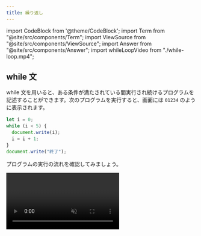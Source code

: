 ```yaml
---
title: 繰り返し
---
```


import CodeBlock from '@theme/CodeBlock';
import Term from "@site/src/components/Term";
import ViewSource from "@site/src/components/ViewSource";
import Answer from "@site/src/components/Answer";
import whileLoopVideo from "./while-loop.mp4";

## while 文

while 文を用いると、ある条件が満たされている間実行され続けるプログラムを記述することができます。次のプログラムを実行すると、画面には `01234` のように表示されます。

```javascript
let i = 0;
while (i < 5) {
  document.write(i);
  i = i + 1;
}
document.write("終了");
```

プログラムの実行の流れを確認してみましょう。

<video src={whileLoopVideo} controls muted autoPlay loop />

while 文は、次のように記述します。

```javascript
while (条件式) {
  処理;
}
```

`while` 文の実行に差し掛かると、まずは条件式が評価されます。この結果が `true` であれば、波括弧内の処理が実行され、`false` であれば終了します。波括弧内の処理が終わると、再び条件式が評価されます。以上の繰り返しです。

これをフローチャートの形式で表すと、次のようになります。

![while文の構造](./while-statement.drawio.svg)

### 課題

1 から 10 までの整数の合計を計算するプログラムを作ってみましょう。

:::tip

`1` から `10` まで順番に増えていく変数 `i` と、合計値を保存しておく変数 `sum` を用意しましょう。

:::

<Answer>

```javascript
let i = 1;
let sum = 0;
while (i <= 10) {
  sum = sum + i;
  i = i + 1;
}
document.write(sum);
```

<ViewSource url={import.meta.url} path="_samples/answer-while" />

</Answer>

:::tip 複合代入演算子

[**複合代入演算子**](https://developer.mozilla.org/ja/docs/Web/JavaScript/Guide/Expressions_and_Operators#%E4%BB%A3%E5%85%A5%E6%BC%94%E7%AE%97%E5%AD%90) は、計算と代入を同時に行うことができる演算子です。

`x += y` は、`x = x + y` という意味になります。他にも `-=` や `*=` などの演算子が定義されています。`x -= y` は`x = x - y`、`x *= y` は`x = x * y` という意味になります。

複合代入演算子を用いると、

```javascript
i = i + 1;
```

は以下のように書き換えることができます。

```javascript
i += 1;
```

<!-- 教えるかどうか議論
[**インクリメント演算子**](https://developer.mozilla.org/ja/docs/Web/JavaScript/Reference/Operators/Increment) は、与えられた変数に1を足します。
一方、[**デクリメント演算子**](https://developer.mozilla.org/ja/docs/Web/JavaScript/Reference/Operators/Decrement) は、与えられた変数から1を引きます。

`x++` は `x = x + 1`（＝`x += 1`）、 `y--` は `y = y - 1` （＝`y -= 1`） という意味になります。
インクリメント演算子を使うと、

```javascript
i = i + 1;
```

は以下のように書き換えることができます。

```javascript
i++;
```

-->

:::

## for 文

`for` 文は、`while` 文にほんの少しだけ機能を追加したものになります。

先ほどのプログラムは、 `for` 文によって次のように書き換えられます。

```javascript
for (let i = 0; i < 5; i += 1) {
  document.write(i);
}
document.write("終了");
```

`for` 文の文法は次の通りです。

```javascript
for (初期化; 条件式; 更新式) {
  処理;
}
```

`while` 文と構造が似ていますが、`条件式`のほかに`初期化`と`更新式`が加えられています。通常、繰り返しを扱うプログラムでは、`while` 文の例における変数 `i` のように、一番はじめに現在の繰り返し回数を表す変数を用意し、ループの終わりでその変数を更新します。

これらをより便利に記述できるのが `for` 文、というわけです。

![for文の構造](./for-statement.drawio.svg)

### 確認問題

前項で書いた 1 から 10 までの整数の合計を計算するプログラムを for 文を用いて書き換えてみましょう。

<Answer>

```javascript
let sum = 0;
for (let i = 1; i <= 10; i += 1) {
  sum += i;
}
document.write(sum);
```

<ViewSource url={import.meta.url} path="_samples/answer-for" />

</Answer>

## ネストされたループ

`for` 文や `while` 文は、ネストして使用することができます。次のプログラムは、`(x, y) = (0, 0)` から始まって `(x, y) = (4, 4)` まで画面に表示します。

```javascript
for (let x = 0; x < 5; x += 1) {
  for (let y = 0; y < 5; y += 1) {
    document.write(`(x, y) = (${x}, ${y})<br>`);
  }
}
```

<ViewSource url={import.meta.url} path="_samples/nested-loop" />

:::tip テンプレートリテラル

テンプレートリテラルは、文字列をプログラム中に記述する方法の一種です。ただ、文字列中に別の式を埋め込めるという特徴があります。

```javascript
const string1 = "10から2を引くと" + (10 - 2) + "です。";
const string2 = `10から2を引くと${10 - 2}です。`;
```

通常の文字列は `"` (ダブルクォーテーション) で囲って記述するのに対し、テンプレートリテラルでは <code>`</code> (バッククォーテーション) を用います。

![バッククォーテーション](./backquote.drawio.svg)

:::

---

## 基礎演習

### 1 ~ 10 の積

`1` から `10` までの数の積を求めて画面に表示する、 `for` 文を含むコードを書いてみましょう。

:::tip
和を求めるときは和の初期値は `0` でしたが、積の初期値は `0` ではありません。
いくつにすればよいでしょうか？
:::

### 解答例

<Answer>

```javascript
let product = 1;
for (let i = 1; i <= 10; i = i + 1) {
  product = product * i;
}
document.write(product);
```

<ViewSource url={import.meta.url} path="_samples/product" />

### 別解

複合代入演算子を使うと以下のようにも書けます。

```javascript
let product = 1;
for (let i = 1; i <= 10; i += 1) {
  product *= i;
}
document.write(product);
```

<ViewSource url = {import.meta.url} path="_samples/product-alt" />

</Answer>

## 中級演習

### 素数判定問題

ある整数の変数 `n` が与えられたとき、その値が素数であるかどうか判定して表示する`for`文を書いてみましょう。

そして、`n` に 6、11、57、89 を入れてテストしてみましょう。

:::info
素数の定義は「1より大きい自然数のうち、1とその数以外で割り切れないもの」でしたね。

`範囲内の全ての自然数 i に対して〇〇である` はどうやって評価すればよいでしょうか？

（ヒント: 変数の性質を利用します）
:::

:::tip 豆知識
自然数`n`を`i`で割ったあまりは `n % i`で求められます。
:::

### 解答例

<Answer>

変数の、最後に代入した値のみを保持する性質を利用します。

```javascript
const n = 57; // 任意の整数

let isPrime = true;
if (n <= 1) {
  // nが1以下のときは素数でない
  isPrime = false;
}

for (let i = 2; i < integer; i += 1) {
  if (n % i === 0) {
    isPrime = false;
  }
}

if (isPrime) {
  document.write(`${n} は素数です`);
} else {
  document.write(`${n} は素数ではありません`);
}
```

<ViewSource url={import.meta.url} path="_samples/is-prime" />

### 別解

前項までで割ったあまりが0でないこととの `&&` (AND) をとることで帰納的に求めることもできます。

```javascript
const n = 89; // 任意の整数

let isPrime = true;
if (n <= 1) {
  // nが1以下のときは素数でない
  isPrime = false;
}

for (let i = 2; i < n; i += 1) {
  isPrime = isPrime && n % i != 0;
}

if (isPrime) {
  document.write(`${n} は素数です`);
} else {
  document.write(`${n} は素数ではありません`);
}
```

<ViewSource url={import.meta.url} path="_samples/is-prime-using-and" />

</Answer>
